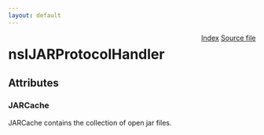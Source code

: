 ```yaml
---
layout: default
---
```

<div class='links' style='float:right'><a href="../index.html">Index</a>
<a href="http://dxr.mozilla.org/mozilla-central/source/modules/libjar/nsIJARProtocolHandler.idl">Source file</a>
</div>

# nsIJARProtocolHandler #

## Attributes ##

### JARCache ###
  
JARCache contains the collection of open jar files.  
  
